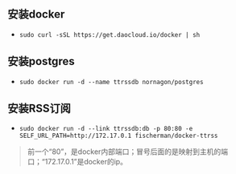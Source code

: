 ## 安装docker
+ `sudo curl -sSL https://get.daocloud.io/docker | sh`

## 安装postgres
+ `sudo docker run -d --name ttrssdb nornagon/postgres`

## 安装RSS订阅
+ `sudo docker run -d --link ttrssdb:db -p 80:80 -e SELF_URL_PATH=http://172.17.0.1 fischerman/docker-ttrss`
> 前一个“80”，是docker内部端口；冒号后面的是映射到主机的端口；“172.17.0.1”是docker的ip。
